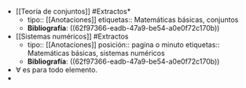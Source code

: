 - [[Teoría de conjuntos]] #Extractos*
	- tipo:: [[Anotaciones]]
	  etiquetas:: Matemáticas básicas, conjuntos
	- **Bibliografía**: ((62f97366-eadb-47a9-be54-a0e0f72c170b))
- [[Sistemas numéricos]] #Extractos
	- tipo:: [[Anotaciones]]
	  posición:: pagina o minuto
	  etiquetas:: Matemáticas básicas, sistemas numéricos
	- **Bibliografía**: ((62f97366-eadb-47a9-be54-a0e0f72c170b))
- ∀ es para todo elemento.
-
